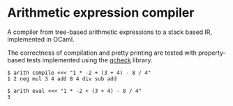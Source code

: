 # Arithmetic expression compiler

A compiler from tree-based arithmetic expressions to a stack based IR,
implemented in OCaml.

The correctness of compilation and pretty printing are tested with property-based
tests implemented using the [qcheck](https://github.com/c-cube/qcheck) library.

```command
$ arith compile <<< "1 * -2 + (3 + 4) - 8 / 4"
1 2 neg mul 3 4 add 8 4 div sub add
```

```command
$ arith eval <<< "1 * -2 + (3 + 4) - 8 / 4"
3
```

